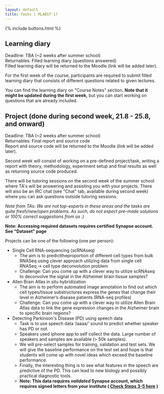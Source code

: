 ```yaml
---
layout: default
title: Tasks | MLABST'17
---
```


{% include buttons.html %}

## Learning diary
Deadline: TBA (~2 weeks after summer school) <br>
Returnables: Filled learning diary (questions answered) <br>
Filled learning diary will be returned to the Moodle (link will be added later).

For the first week of the course, participants are required to submit filled
learning diary that consists of different questions related to given lectures. 

You can find the learning diary on "Course Notes" section. **Note that it might be
updated during the first week,** but you can start working on questions that are already included.

## Project (done during second week, 21.8 - 25.8, and onward)
Deadline: TBA (~2 weeks after summer school) <br>
Returnables: Final report and source code <br>
Report and source code will be returned to the Moodle (link will be added later).

Second week will consist of working on a pre-defined project/task, writing a
report with theory, methodology, experiment setup and final results as well as returning source code produced. 

There will be tutoring sessions on the second week of the summer school where
TA's will be answering and assisting you with your projects. There will also be 
an IRC chat (see "Chat" tab, available during second week) where you can ask questions outside tutoring sessions. 

*Note from TAs: We are not top-experts in these areas and the tasks are quite fresh/new/open problems. As such, do not expect pre-made solutions or 100% correct suggestions from us :)*

**Note: Accessing required datasets requires certified Synapse account. See "Dataset" page**

Projects can be one of the following (one per person): 

- Single Cell RNA-sequencing (scRNAseq)
    - The aim is to predicttheproportion of different cell types from bulk RNASeq using clever approach utilizing data from single cell RNASeq -> cell type deconvolution problem
    - Challenge: Can you come up with a clever way to utilize scRNAseq to deconvolve the signal in the Alzheimer brain tissue samples?
- Allen Brain Atlas in situ hybridization
    - The aim is to perform automated image annotation to find out which cell types/tissue substructures express the genes that change their level in Alzheimer’s disease patients (RNA-seq profiles)
    - Challenge: Can you come up with a clever way to utilize Allen Brain Atlas data to link the gene expression changes in the Alzheimer brain to specific brain regions?
- Detecting Parkinson's Disease (PD) using speech data
    - Task is to use speech data ‘/aaaa/’ sound to predict whether speaker has PD or not. 
    - Speakers used iphone app to self collect the data. Large number of speakers and samples are available (> 50k samples). 
    - We will pre-select samples for training, validation and test sets. We will give the baseline performance on the test set and hope is that students will come up with novel ideas which exceed the baseline performance. 
    - Finally, the interesting thing is to see what features in the speech are predictive of the PD. This can lead to new biology and possibly practical diagnostic tools.
    - **Note: This data requires *validated* Synapse account, which requires signed letters from your institute ( [Check Steps 3-5  here](https://www.synapse.org/#!Synapse:syn4993293/wiki/247860) )**